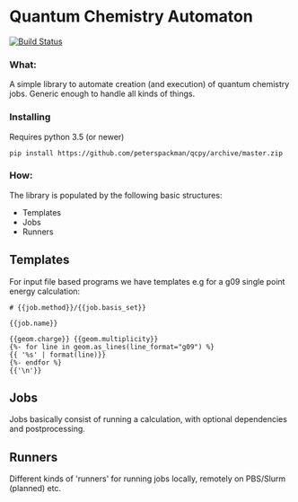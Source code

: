 # Quantum Chemistry Automaton

[![Build Status](
    https://travis-ci.org/peterspackman/qcpy.svg?branch=master)
    ](https://travis-ci.org/peterspackman/qcpy)

### What:

A simple library to automate creation (and execution) of quantum 
chemistry jobs. Generic enough to handle all kinds of things.

### Installing
Requires python 3.5 (or newer)

```pip install https://github.com/peterspackman/qcpy/archive/master.zip```

### How:

The library is populated by the following basic structures:

* Templates
* Jobs
* Runners

## Templates
For input file based programs we have templates e.g for a g09
single point energy calculation:
```
# {{job.method}}/{{job.basis_set}}

{{job.name}}

{{geom.charge}} {{geom.multiplicity}}
{%- for line in geom.as_lines(line_format="g09") %}
{{ '%s' | format(line)}}
{%- endfor %}
{{'\n'}}
```

## Jobs
Jobs basically consist of running a calculation, with optional
dependencies and postprocessing.

## Runners
Different kinds of 'runners' for running jobs locally,
remotely on PBS/Slurm (planned) etc.
